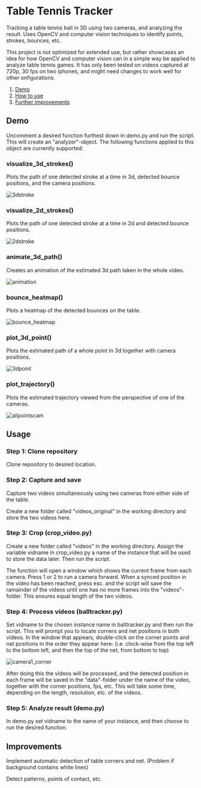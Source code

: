 # Table Tennis Tracker

Tracking a table tennis ball in 3D using two cameras, and analyzing the result. Uses OpenCV and computer vision techniques to identify points, strokes, bounces, etc.

This project is not optimized for extended use, but rather showcases an idea for how OpenCV and computer vision can in a simple way be applied to analyze table tennis games. It has only been tested on videos captured at 720p, 30 fps on two iphones, and might need changes to work well for other onfigurations.

1. [Demo](#demo)
2. [How to use](#usage)
3. [Further improvements](#improvements)

## Demo

Uncomment a desired function furthest down in demo.py and run the script. This will create an "analyzer"-object. The following functions applied to this object are currently supported:

### visualize_3d_strokes()

Plots the path of one detected stroke at a time in 3d, detected bounce positions, and the camera positions.

![3dstroke](https://user-images.githubusercontent.com/37980849/97466582-8fbd8e80-1943-11eb-95f2-41e10e0acb18.PNG)

### visualize_2d_strokes()

Plots the path of one detected stroke at a time in 2d and detected bounce positions.

![2dstroke](https://user-images.githubusercontent.com/37980849/97466681-abc13000-1943-11eb-9ff4-0d739da60e8c.PNG)

### animate_3d_path()

Creates an animation of the estimated 3d path taken in the whole video.

![animation](https://user-images.githubusercontent.com/37980849/97466900-e9be5400-1943-11eb-92a5-4ab7db1f286a.PNG)

### bounce_heatmap()

Plots a heatmap of the detected bounces on the table.

![bounce_heatmap](https://user-images.githubusercontent.com/37980849/97466989-02c70500-1944-11eb-81b4-a3225d80edf3.PNG)

### plot_3d_point()

Plots the estimated path of a whole point in 3d together with camera positions.

![3dpoint](https://user-images.githubusercontent.com/37980849/97467107-2427f100-1944-11eb-9f0e-280c2f3e1af1.PNG)

### plot_trajectory()

Plots the estimated trajectory viewed from the perspective of one of the cameras.

![allpointscam](https://user-images.githubusercontent.com/37980849/97467284-546f8f80-1944-11eb-8cf7-b4b934337f2c.PNG)

## Usage

### Step 1: Clone repository

Clone repository to desired location.

### Step 2: Capture and save

Capture two videos simultaneously using two cameras from either side of the table.

Create a new folder called "videos_original" in the working directory and store the two videos here.

### Step 3: Crop (crop_video.py)

Create a new folder called "videos" in the working directory. Assign the variable vidname in crop_video.py a name of the instance that will be used to store the data later. Then run the script.

The function will open a window which shows the current frame from each camera. Press 1 or 2 to run a camera forward. When a synced position in the video has been reached, press esc. and the script will save the ramainder of the videos until one has no more frames into the "videos"-folder. This ensures equal length of the two videos.

### Step 4: Process videos (balltracker.py)

Set vidname to the chosen instance name in balltracker.py and then run the script. This will prompt you to locate corners and net positions in both videos. In the window that appears, double-click on the corner points and net positions in the order they appear here: (i.e. clock-wise from the top left to the bottom left, and then the top of the net, from bottom to top)

![camera1_corner](https://user-images.githubusercontent.com/37980849/97461066-aa8d0480-193d-11eb-9815-7282e87ac035.PNG)

After doing this the videos will be processed, and the detected position in each frame will be saved in the "data"-folder under the name of the video, together with the corner positions, fps, etc. This will take some time, depending on the length, resolution, etc. of the videos.

### Step 5: Analyze result (demo.py)

In demo.py set vidname to the name of your instance, and then choose to run the desired function.

## Improvements

Implement automatic detection of table corners and net. (Problem if background contains white lines)

Detect patterns, points of contact, etc.

